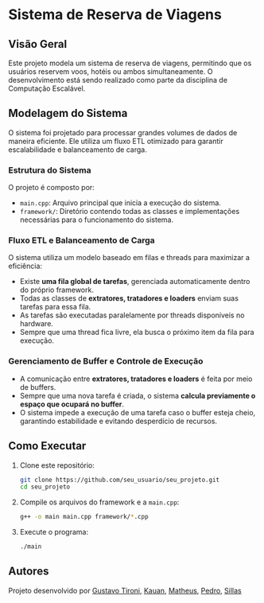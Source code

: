 # Sistema de Reserva de Viagens

## Visão Geral
Este projeto modela um sistema de reserva de viagens, permitindo que os usuários reservem voos, hotéis ou ambos simultaneamente. O desenvolvimento está sendo realizado como parte da disciplina de Computação Escalável.

## Modelagem do Sistema
O sistema foi projetado para processar grandes volumes de dados de maneira eficiente. Ele utiliza um fluxo ETL otimizado para garantir escalabilidade e balanceamento de carga.

### Estrutura do Sistema
O projeto é composto por:
- `main.cpp`: Arquivo principal que inicia a execução do sistema.
- `framework/`: Diretório contendo todas as classes e implementações necessárias para o funcionamento do sistema.

### Fluxo ETL e Balanceamento de Carga
O sistema utiliza um modelo baseado em filas e threads para maximizar a eficiência:
- Existe **uma fila global de tarefas**, gerenciada automaticamente dentro do próprio framework.
- Todas as classes de **extratores, tratadores e loaders** enviam suas tarefas para essa fila.
- As tarefas são executadas paralelamente por threads disponíveis no hardware.
- Sempre que uma thread fica livre, ela busca o próximo item da fila para execução.

### Gerenciamento de Buffer e Controle de Execução
- A comunicação entre **extratores, tratadores e loaders** é feita por meio de buffers.
- Sempre que uma nova tarefa é criada, o sistema **calcula previamente o espaço que ocupará no buffer**.
- O sistema impede a execução de uma tarefa caso o buffer esteja cheio, garantindo estabilidade e evitando desperdício de recursos.

## Como Executar
1. Clone este repositório:
   ```sh
   git clone https://github.com/seu_usuario/seu_projeto.git
   cd seu_projeto
   ```
2. Compile os arquivos do framework e a `main.cpp`:
   ```sh
   g++ -o main main.cpp framework/*.cpp
   ```
3. Execute o programa:
   ```sh
   ./main
   ```

## Autores
Projeto desenvolvido por [Gustavo Tironi](https://github.com/gtironi), [Kauan](), [Matheus](), [Pedro](), [Sillas]()

